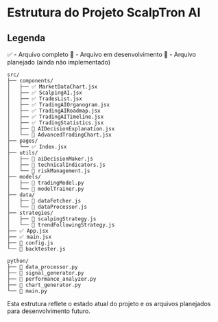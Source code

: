 # Estrutura do Projeto ScalpTron AI

## Legenda
✅ - Arquivo completo
🔧 - Arquivo em desenvolvimento
📄 - Arquivo planejado (ainda não implementado)

```
src/
├── components/
│   ├── ✅ MarketDataChart.jsx
│   ├── ✅ ScalpingAI.jsx
│   ├── ✅ TradesList.jsx
│   ├── ✅ TradingAIOrganogram.jsx
│   ├── ✅ TradingAIRoadmap.jsx
│   ├── ✅ TradingAITimeline.jsx
│   ├── ✅ TradingStatistics.jsx
│   ├── 🔧 AIDecisionExplanation.jsx
│   └── 🔧 AdvancedTradingChart.jsx
├── pages/
│   └── ✅ Index.jsx
├── utils/
│   ├── 🔧 aiDecisionMaker.js
│   ├── 🔧 technicalIndicators.js
│   └── 🔧 riskManagement.js
├── models/
│   ├── 📄 tradingModel.py
│   └── 📄 modelTrainer.py
├── data/
│   ├── 🔧 dataFetcher.js
│   └── 🔧 dataProcessor.js
├── strategies/
│   ├── 📄 scalpingStrategy.js
│   └── 📄 trendFollowingStrategy.js
├── ✅ App.jsx
├── ✅ main.jsx
├── 🔧 config.js
└── 📄 backtester.js

python/
├── 🔧 data_processor.py
├── 🔧 signal_generator.py
├── 🔧 performance_analyzer.py
├── 🔧 chart_generator.py
└── 🔧 main.py
```

Esta estrutura reflete o estado atual do projeto e os arquivos planejados para desenvolvimento futuro.